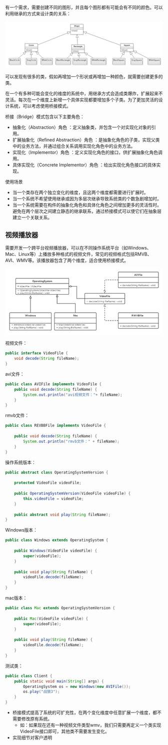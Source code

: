 
有一个需求，需要创建不同的图形，并且每个图形都有可能会有不同的颜色。可以利用继承的方式来设计类的关系：

![](assets/%E6%A1%A5%E6%8E%A5%E6%A8%A1%E5%BC%8F/3337213740c35213f06759ab80d38aad_MD5.png)

可以发现有很多的类，假如再增加一个形状或再增加一种颜色，就需要创建更多的类。

在一个有多种可能会变化的维度的系统中，用继承方式会造成类爆炸，扩展起来不灵活。每次在一个维度上新增一个具体实现都要增加多个子类。为了更加灵活的设计系统，可以考虑使用桥接模式。

  

桥接（Bridge）模式包含以下主要角色：

- 抽象化（Abstraction）角色 ：定义抽象类，并包含一个对实现化对象的引用。
- 扩展抽象化（Refined Abstraction）角色 ：是抽象化角色的子类，实现父类中的业务方法，并通过组合关系调用实现化角色中的业务方法。
- 实现化（Implementor）角色 ：定义实现化角色的接口，供扩展抽象化角色调用。
- 具体实现化（Concrete Implementor）角色 ：给出实现化角色接口的具体实现。

  

使用场景

- 当一个类存在两个独立变化的维度，且这两个维度都需要进行扩展时。
- 当一个系统不希望使用继承或因为多层次继承导致系统类的个数急剧增加时。
- 当一个系统需要在构件的抽象化角色和具体化角色之间增加更多的灵活性时。避免在两个层次之间建立静态的继承联系，通过桥接模式可以使它们在抽象层建立一个关联关系。

## 视频播放器

需要开发一个跨平台视频播放器，可以在不同操作系统平台（如Windows、Mac、Linux等）上播放多种格式的视频文件，常见的视频格式包括RMVB、AVI、WMV等。该播放器包含了两个维度，适合使用桥接模式。

![](assets/%E6%A1%A5%E6%8E%A5%E6%A8%A1%E5%BC%8F/33a969178753891db4b91f5d5b9b90c7_MD5.png)

视频文件：

```java
public interface VideoFile {
    void decode(String fileName);
}
```


avi文件：

```java
public class AVIFile implements VideoFile {
    public void decode(String fileName) {
        System.out.println("avi视频文件："+ fileName);
    }
}
```


rmvb文件：

```java
public class REVBBFile implements VideoFile {

    public void decode(String fileName) {
        System.out.println("rmvb文件：" + fileName);
    }
}
```


操作系统版本：

```java
public abstract class OperatingSystemVersion {

    protected VideoFile videoFile;

    public OperatingSystemVersion(VideoFile videoFile) {
        this.videoFile = videoFile;
    }

    public abstract void play(String fileName);
}
```


Windows版本：

```java
public class Windows extends OperatingSystem {

    public Windows(VideoFile videoFile) {
        super(videoFile);
    }

    public void play(String fileName) {
        videoFile.decode(fileName);
    }
}
```


mac版本：

```java
public class Mac extends OperatingSystemVersion {

    public Mac(VideoFile videoFile) {
        super(videoFile);
    }

    public void play(String fileName) {
        videoFile.decode(fileName);
    }
}
```


测试类：

```java
public class Client {
    public static void main(String[] args) {
        OperatingSystem os = new Windows(new AVIFile());
        os.play("战狼3");
    }
}
```


- 桥接模式提高了系统的可扩充性，在两个变化维度中任意扩展一个维度，都不需要修改原有系统。
    - 如：如果现在还有一种视频文件类型wmv，我们只需要再定义一个类实现VideoFile接口即可，其他类不需要发生变化。
- 实现细节对客户透明